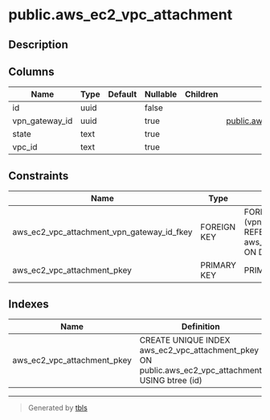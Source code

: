 # public.aws_ec2_vpc_attachment

## Description

## Columns

| Name | Type | Default | Nullable | Children | Parents | Comment |
| ---- | ---- | ------- | -------- | -------- | ------- | ------- |
| id | uuid |  | false |  |  |  |
| vpn_gateway_id | uuid |  | true |  | [public.aws_ec2_vpn_gateways](public.aws_ec2_vpn_gateways.md) |  |
| state | text |  | true |  |  |  |
| vpc_id | text |  | true |  |  |  |

## Constraints

| Name | Type | Definition |
| ---- | ---- | ---------- |
| aws_ec2_vpc_attachment_vpn_gateway_id_fkey | FOREIGN KEY | FOREIGN KEY (vpn_gateway_id) REFERENCES aws_ec2_vpn_gateways(id) ON DELETE CASCADE |
| aws_ec2_vpc_attachment_pkey | PRIMARY KEY | PRIMARY KEY (id) |

## Indexes

| Name | Definition |
| ---- | ---------- |
| aws_ec2_vpc_attachment_pkey | CREATE UNIQUE INDEX aws_ec2_vpc_attachment_pkey ON public.aws_ec2_vpc_attachment USING btree (id) |

---

> Generated by [tbls](https://github.com/k1LoW/tbls)
